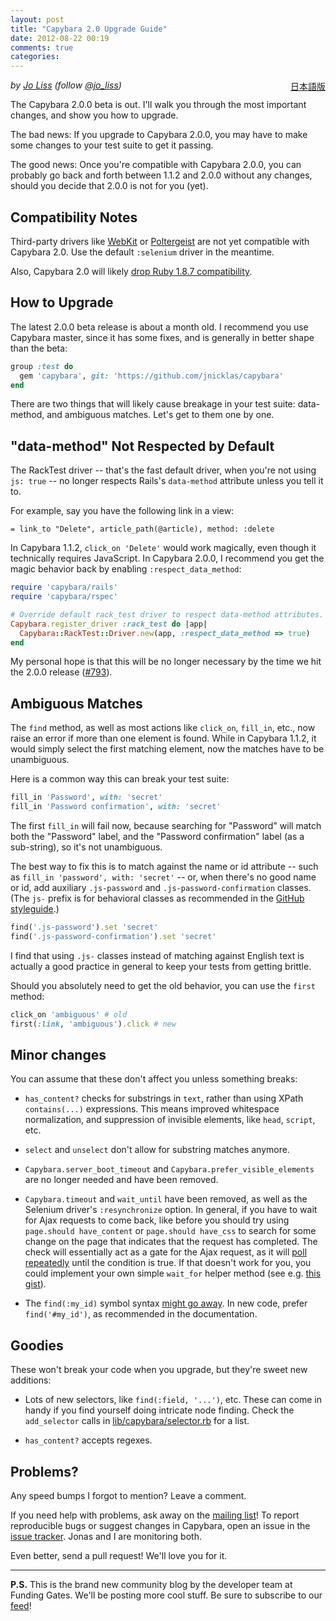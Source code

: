 ```yaml
---
layout: post
title: "Capybara 2.0 Upgrade Guide"
date: 2012-08-22 00:19
comments: true
categories:
---
```


<div style="float: right;">
  <a href="http://willnet.in/24">日本語版</a>
</div>

*by [Jo Liss](http://www.solitr.com/blog/) (follow [@jo_liss](https://twitter.com/jo_liss))*

The Capybara 2.0.0 beta is out. I'll walk you through the most important changes,
and show you how to upgrade.

The bad news: If you upgrade to Capybara 2.0.0, you may have to make some
changes to your test suite to get it passing.

The good news: Once you're compatible with Capybara 2.0.0, you can probably go
back and forth between 1.1.2 and 2.0.0 without any changes, should you decide
that 2.0.0 is not for you (yet).

## Compatibility Notes

Third-party drivers like
[WebKit](https://github.com/thoughtbot/capybara-webkit) or
[Poltergeist](https://github.com/jonleighton/poltergeist) are not yet
compatible with Capybara 2.0. Use the default `:selenium` driver in the
meantime.

Also, Capybara 2.0 will likely
[drop Ruby 1.8.7 compatibility](https://groups.google.com/d/msg/ruby-capybara/hjnT4aYMi4I/PsY-D_bXJhEJ).

## How to Upgrade

The latest 2.0.0 beta release is about a month old. I recommend you use
Capybara master, since it has some fixes, and is generally in better shape
than the beta:

```ruby Gemfile
group :test do
  gem 'capybara', git: 'https://github.com/jnicklas/capybara'
end
```

There are two things that will likely cause breakage in your test suite:
data-method, and ambiguous matches. Let's get to them one by one.

## "data-method" Not Respected by Default

The RackTest driver -- that's the fast default driver, when you're not using
`js: true` -- no longer respects Rails's `data-method` attribute unless you
tell it to.

For example, say you have the following link in a view:

```haml
= link_to "Delete", article_path(@article), method: :delete
```

In Capybara 1.1.2, `click_on 'Delete'` would work magically, even though it
technically requires JavaScript. In Capybara 2.0.0, I recommend you get the
magic behavior back by enabling `:respect_data_method`:

```ruby spec/support/capybara.rb
require 'capybara/rails'
require 'capybara/rspec'

# Override default rack_test driver to respect data-method attributes.
Capybara.register_driver :rack_test do |app|
  Capybara::RackTest::Driver.new(app, :respect_data_method => true)
end
```

My personal hope is that this will be no longer necessary by the time we hit
the 2.0.0 release ([#793](https://github.com/jnicklas/capybara/pull/793)).

## Ambiguous Matches

The `find` method, as well as most actions like `click_on`, `fill_in`, etc.,
now raise an error if more than one element is found. While in Capybara 1.1.2,
it would simply select the first matching element, now the matches have to be
unambiguous.

Here is a common way this can break your test suite:

```ruby
fill_in 'Password', with: 'secret'
fill_in 'Password confirmation', with: 'secret'
```

The first `fill_in` will fail now, because searching for "Password" will match
both the "Password" label, and the "Password confirmation" label (as a
sub-string), so it's not unambiguous.

The best way to fix this is to match against the name or id attribute -- such
as `fill_in 'password', with: 'secret'` -- or, when there's no good name or id,
add auxiliary `.js-password` and `.js-password-confirmation` classes. (The `js-`
prefix is for behavioral classes as recommended in the
[GitHub styleguide](https://github.com/styleguide/javascript).)

```ruby
find('.js-password').set 'secret'
find('.js-password-confirmation').set 'secret'
```

I find that using `.js-` classes instead of matching against English text is
actually a good practice in general to keep your tests from getting brittle.

Should you absolutely need to get the old behavior, you can use the `first`
method:

```ruby
click_on 'ambiguous' # old
first(:link, 'ambiguous').click # new
```

## Minor changes

You can assume that these don't affect you unless something breaks:

* `has_content?` checks for substrings in `text`, rather than using XPath
  `contains(...)` expressions. This means improved whitespace normalization,
  and suppression of invisible elements, like `head`, `script`, etc.

* `select` and `unselect` don't allow for substring matches anymore.

* `Capybara.server_boot_timeout` and `Capybara.prefer_visible_elements` are no
  longer needed and have been removed.

* `Capybara.timeout` and `wait_until` have been removed, as well as the
  Selenium driver's `:resynchronize` option. In general, if you have to wait
  for Ajax requests to come back, like before you should try using
  `page.should have_content` or `page.should have_css` to search for some change
  on the page that indicates that the request has completed. The check will
  essentially act as a gate for the Ajax request, as it will
  [poll repeatedly](https://github.com/jnicklas/capybara#asynchronous-javascript-ajax-and-friends)
  until the condition is true. If that doesn't work for you, you could
  implement your own simple `wait_for` helper method (see e.g.
  [this gist](https://gist.github.com/10c41024510ee9f235e0)).

* The `find(:my_id)` symbol syntax
  [might go away](https://github.com/jnicklas/capybara/issues/783). In new code,
  prefer `find('#my_id')`, as recommended in the documentation.

## Goodies

These won't break your code when you upgrade, but they're sweet new additions:

* Lots of new selectors, like `find(:field, '...')`, etc. These can come in
  handy if you find yourself doing intricate node finding. Check the
  `add_selector` calls in
  [lib/capybara/selector.rb](https://github.com/jnicklas/capybara/blob/master/lib/capybara/selector.rb)
  for a list.

* `has_content?` accepts regexes.

## Problems?

Any speed bumps I forgot to mention? Leave a comment.

If you need help with problems, ask away on the
[mailing list](http://groups.google.com/group/ruby-capybara)!
To report reproducible bugs or suggest changes in Capybara,
open an issue in the
[issue tracker](https://github.com/jnicklas/capybara/issues).
Jonas and I are monitoring both.

Even better, send a pull request! We'll love you for it.

-------------------

**P.S.** This is the brand new community blog by the developer team at Funding
Gates. We'll be posting more cool stuff. Be sure to subscribe to our
[feed](http://techblog.fundinggates.com/atom.xml)!
